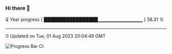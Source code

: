 ### Hi there 👋

⏳ Year progress { █████████████████▁▁▁▁▁▁▁▁▁▁▁▁▁ } 58.31 %

---

⏰ Updated on Tue, 01 Aug 2023 20:04:49 GMT

![Progress Bar CI](https://github.com/godtrex99/godtrex99/workflows/Progress%20Bar%20CI/badge.svg)
